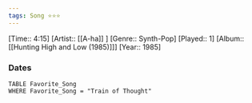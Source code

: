 ```yaml
---
tags: Song ⭐⭐⭐ 
---
```

[Time:: 4:15]
[Artist:: [[A-ha]] ]
[Genre:: Synth-Pop]
[Played:: 1]
[Album:: [[Hunting High and Low (1985)]]]
[Year:: 1985]
### Dates
````dataview
TABLE Favorite_Song
WHERE Favorite_Song = "Train of Thought"
````